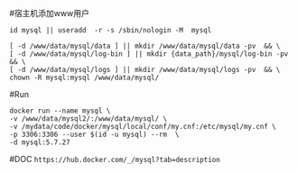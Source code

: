 #宿主机添加www用户
```
id mysql || useradd  -r -s /sbin/nologin -M  mysql

[ -d /www/data/mysql/data ] || mkdir /www/data/mysql/data -pv  && \
[ -d /www/data/mysql/log-bin ] || mkdir {data_path}/mysql/log-bin -pv  && \
[ -d /www/data/mysql/logs ] || mkdir /www/data/mysql/logs -pv  && \
chown -R mysql:mysql /www/data/mysql/ 
```




#Run
```
docker run --name mysql \
-v /www/data/mysql2/:/www/data/mysql/ \
-v /mydata/code/docker/mysql/local/conf/my.cnf:/etc/mysql/my.cnf \
-p 3306:3306 --user $(id -u mysql) --rm  \
-d mysql:5.7.27
```


#DOC
```https://hub.docker.com/_/mysql?tab=description```
